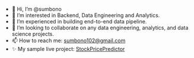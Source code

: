 - 👋 Hi, I’m @sumbono
- 👀 I’m interested in Backend, Data Engineering and Analytics.
- 🌱 I’m experienced in building end-to-end data pipeline.
- 💞️ I’m looking to collaborate on any data engineering, analytics, and data science projects.
- 📫 How to reach me: sumbono102@gmail.com
- ✨ My sample live project: [StockPricePredictor](https://stockprice-predictor-10207.herokuapp.com/)

<!---
sumbono/sumbono is a ✨ special ✨ repository because its `README.md` (this file) appears on your GitHub profile.
You can click the Preview link to take a look at your changes.
--->

